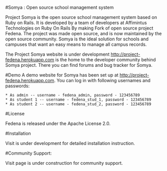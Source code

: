 #Somya : Open source school management system

Project Somya is the open source school management system based on Ruby on Rails. It is developed by a team of developers at Affimintus Technologies on Ruby On Rails By making Fork of open source project Fedena. The project was made open source, and is now maintained by the open source community. Somya is the ideal solution for schools and campuses that want an easy means to manage all campus records.

The Project Somya website is under development http://project-fedena.herokuapp.com is the home to the developer community behind Somya project. There you can find forums and bug tracker for Somya.

#Demo
A demo website for Somya has been set up at http://project-fedena.herokuapp.com. You can log in with following usernames and passwords:

    * As admin -- username - fedena_admin, password - 123456789
    * As student 1 -- username - fedena_stud_1, password - 123456789
    * As student 2 -- username - fedena_stud_2, password - 123456789

#License

Fedena is released under the Apache License 2.0.

#Installation

Visit is under development for detailed installation instruction.

#Community Support:

Visit page is under construction for community support.
